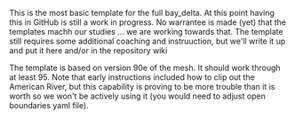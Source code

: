 
This is the most basic template for the full bay_delta. At this point having this in GitHub is still a work in progress. No warrantee is made (yet) that the templates machh our studies ... we  are working towards that.  The template still requires some additional coaching and instruuction, but we'll write it up and put it here and/or in the repository wiki

The template is based on version 90e of the mesh. It should work through at least 95. Note that early instructions included how to clip out the American River, but this capability is proving to be more trouble than it is worth so we won't be actively using it (you would need to adjust open boundaries yaml file).

